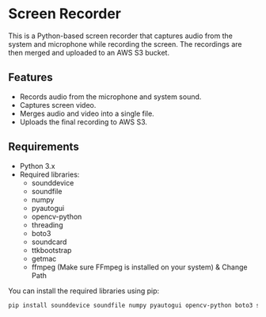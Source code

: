 # Screen Recorder

This is a Python-based screen recorder that captures audio from the system and microphone while recording the screen. The recordings are then merged and uploaded to an AWS S3 bucket.

## Features
- Records audio from the microphone and system sound.
- Captures screen video.
- Merges audio and video into a single file.
- Uploads the final recording to AWS S3.

## Requirements
- Python 3.x
- Required libraries:
  - sounddevice
  - soundfile
  - numpy
  - pyautogui
  - opencv-python
  - threading
  - boto3
  - soundcard
  - ttkbootstrap
  - getmac
  - ffmpeg (Make sure FFmpeg is installed on your system) & Change Path



You can install the required libraries using pip:

```bash
pip install sounddevice soundfile numpy pyautogui opencv-python boto3 soundcard ttkbootstrap getmac
